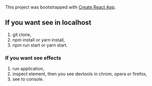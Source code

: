 This project was bootstrapped with [Create React App](https://github.com/facebook/create-react-app).

## If you want see in localhost
1. git clone,
2. npm install or yarn install,
3. npm run start or yarn start.

### If you want see effects

1. run application,
2. inspect element, then you see devtools in chrom, opera or firefox,
3. see to console.
